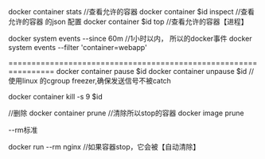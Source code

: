 docker container stats   //查看允许的容器
docker container $id inspect  //查看允许的容器 的json 配置
docker container $id top //查看允许的容器【进程】

docker system events --since 60m //1小时以内， 所以的docker事件
docker system events  --filter 'container=webapp'



================================================================
docker container pause $id
docker container unpause $id   //使用linux 的cgroup freezer,确保发送信号不被catch

docker container kill -s 9  $id

//删除
docker container prune //清除所以stop的容器
docker image prune

--rm标准

docker run --rm nginx //如果容器stop，它会被【自动清除】